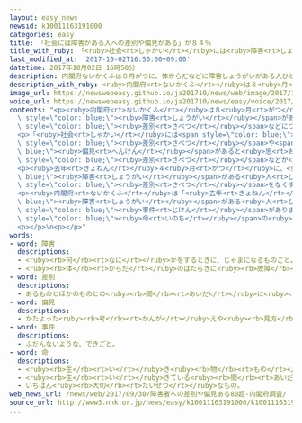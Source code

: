 ```yaml
---
layout: easy_news
newsid: k10011163191000
categories: easy
title: 「社会には障害がある人への差別や偏見がある」が８４％
title_with_ruby: 「<ruby>社会<rt>しゃかい</rt></ruby>には<ruby>障害<rt>しょうがい</rt></ruby>がある<ruby>人<rt>ひと</rt></ruby>への<ruby>差別<rt>さべつ</rt></ruby>や<ruby>偏見<rt>へんけん</rt></ruby>がある」が８４％
last_modified_at: '2017-10-02T16:50:00+09:00'
datetime: 2017年10月02日 16時50分
description: 内閣府ないかくふは８月がつに、体からだなどに障害しょうがいがある人ひとへの差別さべつなどについて１８歳さい以上いじょうの人ひとに聞ききました。
description_with_ruby: <ruby>内閣府<rt>ないかくふ</rt></ruby>は８<ruby>月<rt>がつ</rt></ruby>に、<ruby>体<rt>からだ</rt></ruby>などに<ruby>障害<rt>しょうがい</rt></ruby>がある<ruby>人<rt>ひと</rt></ruby>への<ruby>差別<rt>さべつ</rt></ruby>などについて１８<ruby>歳<rt>さい</rt></ruby><ruby>以上<rt>いじょう</rt></ruby>の<ruby>人<rt>ひと</rt></ruby>に<ruby>聞<rt>き</rt></ruby>きました。
image_url: https://newswebeasy.github.io/ja201710/news/web/image/2017/10/02/k10011163191000.jpg
voice_url: https://newswebeasy.github.io/ja201710/news/easy/voice/2017/10/02/k10011163191000.mp3
contents: "<p><ruby>内閣府<rt>ないかくふ</rt></ruby>は８<ruby>月<rt>がつ</rt></ruby>に、<ruby>体<rt>からだ</rt></ruby>などに<span\
  \ style=\"color: blue;\"><ruby>障害<rt>しょうがい</rt></ruby></span>がある<ruby>人<rt>ひと</rt></ruby>への<span\
  \ style=\"color: blue;\"><ruby>差別<rt>さべつ</rt></ruby></span>などについて１８<ruby>歳<rt>さい</rt></ruby><ruby>以上<rt>いじょう</rt></ruby>の<ruby>人<rt>ひと</rt></ruby>に<ruby>聞<rt>き</rt></ruby>きました。１７７１<ruby>人<rt>にん</rt></ruby>が<ruby>答<rt>こた</rt></ruby>えました。</p>\n\
  <p>「<ruby>社会<rt>しゃかい</rt></ruby>には<span style=\"color: blue;\"><ruby>障害<rt>しょうがい</rt></ruby></span>がある<ruby>人<rt>ひと</rt></ruby>への<span\
  \ style=\"color: blue;\"><ruby>差別<rt>さべつ</rt></ruby></span>や<span style=\"color:\
  \ blue;\"><ruby>偏見<rt>へんけん</rt></ruby></span>があると<ruby>思<rt>おも</rt></ruby>うか」という<ruby>質問<rt>しつもん</rt></ruby>に、「ある」と<ruby>答<rt>こた</rt></ruby>えた<ruby>人<rt>ひと</rt></ruby>は８３．９％でした。そして「ある」と<ruby>答<rt>こた</rt></ruby>えた<ruby>人<rt>ひと</rt></ruby>に、５<ruby>年<rt>ねん</rt></ruby><ruby>前<rt>まえ</rt></ruby>より<span\
  \ style=\"color: blue;\"><ruby>差別<rt>さべつ</rt></ruby></span>などが<ruby>少<rt>すく</rt></ruby>なくなってよくなったか<ruby>聞<rt>き</rt></ruby>きました。「よくなった」は５０．７％、「よくなっていない」は４１．５％でした。</p>\n\
  <p><ruby>去年<rt>きょねん</rt></ruby>４<ruby>月<rt>がつ</rt></ruby>に、<span style=\"color:\
  \ blue;\"><ruby>障害<rt>しょうがい</rt></ruby></span>がある<ruby>人<rt>ひと</rt></ruby>への<span\
  \ style=\"color: blue;\"><ruby>差別<rt>さべつ</rt></ruby></span>をなくすための<ruby>新<rt>あたら</rt></ruby>しい<ruby>法律<rt>ほうりつ</rt></ruby>が<ruby>始<rt>はじ</rt></ruby>まりました。この<ruby>法律<rt>ほうりつ</rt></ruby>を<ruby>知<rt>し</rt></ruby>っているか<ruby>聞<rt>き</rt></ruby>くと、「<ruby>知<rt>し</rt></ruby>っている」と<ruby>答<rt>こた</rt></ruby>えた<ruby>人<rt>ひと</rt></ruby>は２１．９％でした。</p>\n\
  <p><ruby>内閣府<rt>ないかくふ</rt></ruby>は「<ruby>去年<rt>きょねん</rt></ruby>、<span style=\"color:\
  \ blue;\"><ruby>障害<rt>しょうがい</rt></ruby></span>がある<ruby>人<rt>ひと</rt></ruby>たちがたくさん<ruby>亡<rt>な</rt></ruby>くなる<span\
  \ style=\"color: blue;\"><ruby>事件<rt>じけん</rt></ruby></span>がありました。<ruby>人<rt>ひと</rt></ruby>の<span\
  \ style=\"color: blue;\"><ruby>命<rt>いのち</rt></ruby></span>の<ruby>大切<rt>たいせつ</rt></ruby>さを<ruby>伝<rt>つた</rt></ruby>えて、<ruby>新<rt>あたら</rt></ruby>しい<ruby>法律<rt>ほうりつ</rt></ruby>をもっと<ruby>知<rt>し</rt></ruby>ってもらうことができるようにします」と<ruby>言<rt>い</rt></ruby>っています。</p>\n\
  <p></p>\n<p></p>"
words:
- word: 障害
  descriptions:
  - <ruby><rb>何</rb><rt>なに</rt></ruby>かをするときに、じゃまになるものごと。さまたげ。
  - <ruby><rb>体</rb><rt>からだ</rt></ruby>のはたらきに<ruby><rb>故障</rb><rt>こしょう</rt></ruby>があること。
- word: 差別
  descriptions:
  - あるものとほかのものとの<ruby><rb>間</rb><rt>あいだ</rt></ruby>に<ruby><rb>差</rb><rt>さ</rt></ruby>をつけて、あつかい<ruby><rb>方</rb><rt>かた</rt></ruby>をちがわせること。
- word: 偏見
  descriptions:
  - かたよった<ruby><rb>考</rb><rt>かんが</rt></ruby>えや<ruby><rb>見方</rb><rt>みかた</rt></ruby>。
- word: 事件
  descriptions:
  - ふだんないような、できごと。
- word: 命
  descriptions:
  - <ruby><rb>生</rb><rt>い</rt></ruby>き<ruby><rb>物</rb><rt>もの</rt></ruby>が<ruby><rb>生</rb><rt>い</rt></ruby>きているもとになる<ruby><rb>力</rb><rt>ちから</rt></ruby>。<ruby><rb>生命</rb><rt>せいめい</rt></ruby>。
  - <ruby><rb>生</rb><rt>い</rt></ruby>きている<ruby><rb>間</rb><rt>あいだ</rt></ruby>。
  - いちばん<ruby><rb>大切</rb><rt>たいせつ</rt></ruby>なもの。
web_news_url: /news/web/2017/09/30/障害者への差別や偏見ある80超-内閣府調査/
source_url: http://www3.nhk.or.jp/news/easy/k10011163191000/k10011163191000.html
...
```

